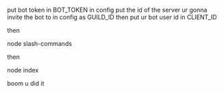 put bot token in BOT_TOKEN in config
put the id of the server ur gonna invite the bot to in config as GUILD_ID
then put ur bot user id in CLIENT_ID

then

node slash-commands

then

node index

boom u did it
